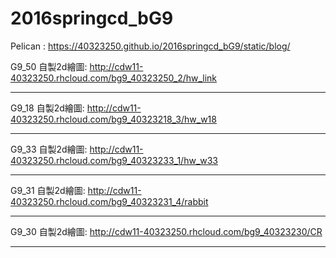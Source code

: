 ﻿# 2016springcd_bG9
Pelican : https://40323250.github.io/2016springcd_bG9/static/blog/

G9_50 自製2d繪圖: http://cdw11-40323250.rhcloud.com/bg9_40323250_2/hw_link


-----------------------------------------------------------
G9_18 自製2d繪圖: http://cdw11-40323250.rhcloud.com/bg9_40323218_3/hw_w18


-----------------------------------------------------------
G9_33 自製2d繪圖: http://cdw11-40323250.rhcloud.com/bg9_40323233_1/hw_w33


-----------------------------------------------------------
G9_31 自製2d繪圖: http://cdw11-40323250.rhcloud.com/bg9_40323231_4/rabbit


-----------------------------------------------------------
G9_30 自製2d繪圖: http://cdw11-40323250.rhcloud.com/bg9_40323230/CR


-----------------------------------------------------------